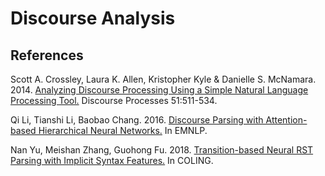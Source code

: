 # Discourse Analysis

## References

Scott A. Crossley, Laura K. Allen, Kristopher Kyle & Danielle S. McNamara. 2014. [Analyzing Discourse Processing Using a Simple Natural Language Processing Tool.](https://github.com/threelittlemonkeys/discourse-analysis/blob/master/references/crossley_et_al_2014.pdf) Discourse Processes 51:511-534.

Qi Li, Tianshi Li, Baobao Chang. 2016. [Discourse Parsing with Attention-based Hierarchical Neural Networks.](https://github.com/threelittlemonkeys/discourse-analysis/blob/master/references/li_et_al_2016.pdf) In EMNLP.

Nan Yu, Meishan Zhang, Guohong Fu. 2018. [Transition-based Neural RST Parsing with Implicit Syntax Features.](https://github.com/threelittlemonkeys/discourse-analysis/blob/master/references/yu_et_al_2018.pdf) In COLING.
